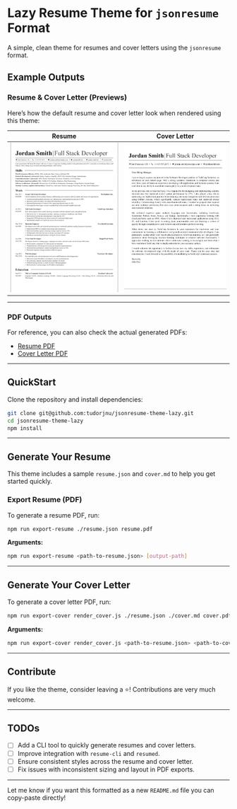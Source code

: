 # Lazy Resume Theme for `jsonresume` Format

A simple, clean theme for resumes and cover letters using the `jsonresume` format.

## Example Outputs

### Resume & Cover Letter (Previews)

Here’s how the default resume and cover letter look when rendered using this theme:

| Resume                               | Cover Letter                          |
|--------------------------------------|--------------------------------------|
| ![Resume Preview](./public/resume.png) | ![Cover Letter Preview](./public/cover.png) |

---

### PDF Outputs

For reference, you can also check the actual generated PDFs:

- [Resume PDF](./public/resume.pdf)
- [Cover Letter PDF](./public/resume-cover.pdf)

---

## QuickStart

Clone the repository and install dependencies:

```bash
git clone git@github.com:tudorjnu/jsonresume-theme-lazy.git
cd jsonresume-theme-lazy
npm install
```

---

## Generate Your Resume

This theme includes a sample `resume.json` and `cover.md` to help you get started quickly.

### Export Resume (PDF)

To generate a resume PDF, run:

```bash
npm run export-resume ./resume.json resume.pdf
```

**Arguments:**

```bash
npm run export-resume <path-to-resume.json> [output-path]
```

---

## Generate Your Cover Letter

To generate a cover letter PDF, run:

```bash
npm run export-cover render_cover.js ./resume.json ./cover.md cover.pdf
```

**Arguments:**

```bash
npm run export-cover render_cover.js <path-to-resume.json> <path-to-cover.md> [output-path]
```

---

## Contribute

If you like the theme, consider leaving a ⭐️! Contributions are very much welcome.

---

## TODOs

- [ ] Add a CLI tool to quickly generate resumes and cover letters.
- [ ] Improve integration with `resume-cli` and `resumed`.
- [ ] Ensure consistent styles across the resume and cover letter.
- [ ] Fix issues with inconsistent sizing and layout in PDF exports.

---

Let me know if you want this formatted as a new `README.md` file you can copy-paste directly!
